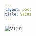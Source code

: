 ```yaml
---
layout: post
title: VT101
---
```


![VT101](https://github.com/comacros/comacros.github.io/raw/master/images/DSC_0037.JPG)
